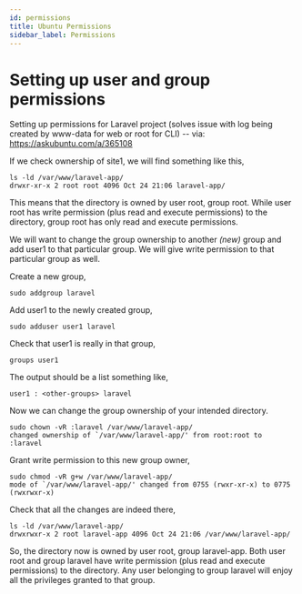 ```yaml
---
id: permissions
title: Ubuntu Permissions
sidebar_label: Permissions
---
```


# Setting up user and group permissions

Setting up permissions for Laravel project (solves issue with log being created by www-data for web or root for CLI) -- via: https://askubuntu.com/a/365108

If we check ownership of site1, we will find something like this,

    ls -ld /var/www/laravel-app/
    drwxr-xr-x 2 root root 4096 Oct 24 21:06 laravel-app/

This means that the directory is owned by user root, group root. While user root has write permission (plus read and execute permissions) to the directory, group root has only read and execute permissions.

We will want to change the group ownership to another _(new)_ group and add user1 to that particular group. We will give write permission to that particular group as well.

Create a new group,

    sudo addgroup laravel

Add user1 to the newly created group,

    sudo adduser user1 laravel

Check that user1 is really in that group,

    groups user1

The output should be a list something like,

    user1 : <other-groups> laravel

Now we can change the group ownership of your intended directory.

    sudo chown -vR :laravel /var/www/laravel-app/
    changed ownership of `/var/www/laravel-app/' from root:root to :laravel

Grant write permission to this new group owner,

    sudo chmod -vR g+w /var/www/laravel-app/
    mode of `/var/www/laravel-app/' changed from 0755 (rwxr-xr-x) to 0775 (rwxrwxr-x)

Check that all the changes are indeed there,

    ls -ld /var/www/laravel-app/
    drwxrwxr-x 2 root laravel-app 4096 Oct 24 21:06 /var/www/laravel-app/

So, the directory now is owned by user root, group laravel-app\. Both user root and group laravel have write permission (plus read and execute permissions) to the directory. Any user belonging to group laravel will enjoy all the privileges granted to that group.
